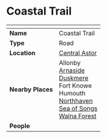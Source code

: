 # Coastal Trail

| []() | |
| --- | --- |
| **Name** | Coastal Trail |
| **Type** | Road |
| **Location** | [Central Astor](../regions/central-astor.md) |
| **Nearby Places** | Allonby<br />[Arnaside](../villages/arnaside.md)<br />[Duskmere](../rivers-lakes/duskmere.md)<br />Fort Knowe<br />Humouth<br />[Northhaven](../cities/northhaven.md)<br />[Sea of Songs](../seas/sea-of-songs.md)<br />[Walna Forest](../forests/walna-forest.md) |
| **People** | |

